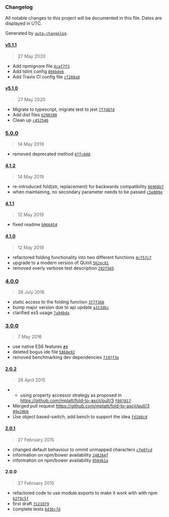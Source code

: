 ### Changelog

All notable changes to this project will be documented in this file. Dates are displayed in UTC.

Generated by [`auto-changelog`](https://github.com/CookPete/auto-changelog).

#### [v5.1.1](https://github.com/pexxi/fold-to-ascii-ts/compare/v5.1.0...v5.1.1)

> 27 May 2020

- Add npmignore file [`4caf7f3`](https://github.com/pexxi/fold-to-ascii-ts/commit/4caf7f391adf0ded996fdeaabc3d61c14a2456da)
- Add tslint config [`866bdeb`](https://github.com/pexxi/fold-to-ascii-ts/commit/866bdebc702fc3ea07e68a2c9f74731f0d02949d)
- Add Travis CI config file [`cf288a8`](https://github.com/pexxi/fold-to-ascii-ts/commit/cf288a82ec9b4e2bd2cb9469913e0128525c72b0)

#### [v5.1.0](https://github.com/pexxi/fold-to-ascii-ts/compare/5.0.0...v5.1.0)

> 27 May 2020

- Migrate to typescript, migrate test to jest [`7f7d87d`](https://github.com/pexxi/fold-to-ascii-ts/commit/7f7d87d6c4c2b26a31ee8e42ef1824db94e21b14)
- Add dist files [`b290390`](https://github.com/pexxi/fold-to-ascii-ts/commit/b290390fe7857b448e047b4de9890019994371f9)
- Clean up [`c452546`](https://github.com/pexxi/fold-to-ascii-ts/commit/c452546d979fbb63bce5020625735520ea699d0f)

### [5.0.0](https://github.com/pexxi/fold-to-ascii-ts/compare/4.1.2...5.0.0)

> 14 May 2019

- removed deprecated method [`47fc048`](https://github.com/pexxi/fold-to-ascii-ts/commit/47fc0486b89571cdb362f64c1eb3d4dde322fad0)

#### [4.1.2](https://github.com/pexxi/fold-to-ascii-ts/compare/4.1.1...4.1.2)

> 14 May 2019

- re-introduced fold(str, replacement) for backwards compatibility [`66968b7`](https://github.com/pexxi/fold-to-ascii-ts/commit/66968b7a55f8ff091534cc3141a974fd76d2d477)
- when maintaining, no secondary parameter needs to be passed [`c5e009e`](https://github.com/pexxi/fold-to-ascii-ts/commit/c5e009e13150a55a2d1b7491dd9ad1c532ba45c9)

#### [4.1.1](https://github.com/pexxi/fold-to-ascii-ts/compare/4.1.0...4.1.1)

> 12 May 2019

- fixed readme [`b066454`](https://github.com/pexxi/fold-to-ascii-ts/commit/b06645437abdf7784197a8fffb6cdd7d9a0cfaff)

#### [4.1.0](https://github.com/pexxi/fold-to-ascii-ts/compare/4.0.0...4.1.0)

> 12 May 2019

- refactored folding functionality into two different functions [`4cf57c7`](https://github.com/pexxi/fold-to-ascii-ts/commit/4cf57c75f61396e421255ac26c2e69dcb6472497)
- upgrade to a modern version of QUnit [`562ec81`](https://github.com/pexxi/fold-to-ascii-ts/commit/562ec811920be253e7779c20da34159898784083)
- removed overly verbose test description [`292f565`](https://github.com/pexxi/fold-to-ascii-ts/commit/292f565bd855c07dc1b3030e658a5d747680093d)

### [4.0.0](https://github.com/pexxi/fold-to-ascii-ts/compare/3.0.0...4.0.0)

> 28 July 2016

- static access to the folding function [`3f7f366`](https://github.com/pexxi/fold-to-ascii-ts/commit/3f7f3665e693a55d746b819588cec95ad0f65f2b)
- bump major version due to api update [`a313dbc`](https://github.com/pexxi/fold-to-ascii-ts/commit/a313dbc00f208bc8aa023f3c0255e35d4799bed3)
- clarified es5 usage [`7a94bda`](https://github.com/pexxi/fold-to-ascii-ts/commit/7a94bda4862470a0cde5a294bf98466cd2f5a52b)

### [3.0.0](https://github.com/pexxi/fold-to-ascii-ts/compare/2.0.2...3.0.0)

> 7 May 2016

- use native ES6 features [`#4`](https://github.com/pexxi/fold-to-ascii-ts/pull/4)
- deleted bogus ide file [`5868e92`](https://github.com/pexxi/fold-to-ascii-ts/commit/5868e922be51019e09c770e749371dab224f7fcc)
- removed benchmarking dev dependencies [`7197f3e`](https://github.com/pexxi/fold-to-ascii-ts/commit/7197f3e4109ccdfabd1399b7bee5353054b39a5c)

#### [2.0.2](https://github.com/pexxi/fold-to-ascii-ts/compare/2.0.1...2.0.2)

> 26 April 2015

-  - using property accessor strategy as proposed in https://github.com/mplatt/fold-to-ascii/pull/3 [`f807817`](https://github.com/pexxi/fold-to-ascii-ts/commit/f807817ed53127f80e2bf1b8154aa98d8a324005)
- Merged pull request https://github.com/mplatt/fold-to-ascii/pull/3 [`09e28bb`](https://github.com/pexxi/fold-to-ascii-ts/commit/09e28bb71e1f38427dd57beadf34cb3a9564ce53)
- Use object based-switch, add bench to support the idea [`fd1b8cd`](https://github.com/pexxi/fold-to-ascii-ts/commit/fd1b8cd4d01ed5eb16ba5be73304ef6607c73779)

#### [2.0.1](https://github.com/pexxi/fold-to-ascii-ts/compare/2.0.0...2.0.1)

> 27 February 2015

- changed default behaviour to ommit unmapped characters [`cfe0fcd`](https://github.com/pexxi/fold-to-ascii-ts/commit/cfe0fcd1020ee28a5e186493e438ed9fea3e6064)
- information on npm/bower availability [`248284f`](https://github.com/pexxi/fold-to-ascii-ts/commit/248284f197bcc2485a181d304d6872129da7e391)
- information on npm/bower availability [`9504b1a`](https://github.com/pexxi/fold-to-ascii-ts/commit/9504b1a3acb31bac97702520045bd7970f29e734)

#### 2.0.0

> 27 February 2015

- refactored code to use module.exports to make it work with with npm [`b2f9c5f`](https://github.com/pexxi/fold-to-ascii-ts/commit/b2f9c5f52bebbfdeb95409042292f3eafbccbc18)
- first draft [`3121079`](https://github.com/pexxi/fold-to-ascii-ts/commit/312107900b0775aa55751d8ca8d1693131fb25ca)
- complete tests [`6d36c7d`](https://github.com/pexxi/fold-to-ascii-ts/commit/6d36c7db62e5f4fc06a3eb275729fbcef85391c3)
